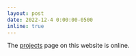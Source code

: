 ```yaml
---
layout: post
date: 2022-12-4 0:00:00-0500
inline: true
---
```


The <a href="/projects">projects</a> page on this website is online.